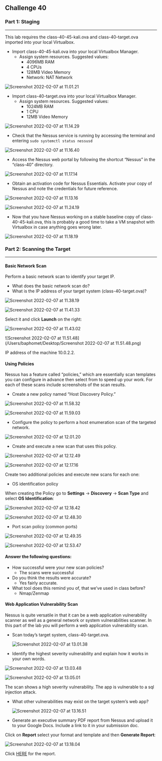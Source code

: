 ## Challenge 40

### Part 1: Staging

------

This lab requires the class-40-45-kali.ova and class-40-target.ova imported into your local Virtualbox.

- Import class-40-45-kali.ova into your local Virtualbox Manager.
  - Assign system resources. Suggested values:
    - 4096MB RAM
    - 4 CPUs
    - 128MB Video Memory
    - Network: NAT Network

![Screenshot 2022-02-07 at 11.01.21](https://github.com/pedrocorreiacodes/ops-401/blob/master/screenshots/class-40/Screenshot%202022-02-07%20at%2011.01.21.png)

- Import class-40-target.ova into your local Virtualbox Manager.
  - Assign system resources. Suggested values:
    - 1024MB RAM
    - 1 CPU
    - 12MB Video Memory

![Screenshot 2022-02-07 at 11.14.29](https://github.com/pedrocorreiacodes/ops-401/blob/master/screenshots/class-40/Screenshot%202022-02-07%20at%2011.14.29.png)

+ Check that the Nessus service is running by accessing the terminal and entering `sudo systemctl status nessusd`

![Screenshot 2022-02-07 at 11.16.40](https://github.com/pedrocorreiacodes/ops-401/blob/master/screenshots/class-40/Screenshot%202022-02-07%20at%2011.16.40.png)

- Access the Nessus web portal by following the shortcut “Nessus” in the “class-40” directory.

![Screenshot 2022-02-07 at 11.17.14](https://github.com/pedrocorreiacodes/ops-401/blob/master/screenshots/class-40/Screenshot%202022-02-07%20at%2011.17.14.png)

- Obtain an activation code for Nessus Essentials. Activate your copy of Nessus and note the credentials for future reference.

![Screenshot 2022-02-07 at 11.13.16](https://github.com/pedrocorreiacodes/ops-401/blob/master/screenshots/class-40/Screenshot%202022-02-07%20at%2011.13.16.png)

![Screenshot 2022-02-07 at 11.24.19](https://github.com/pedrocorreiacodes/ops-401/blob/master/screenshots/class-40/Screenshot%202022-02-07%20at%2011.24.19.png)

- Now that you have Nessus working on a stable baseline copy of class-40-45-kali.ova, this is probably a good time to take a VM snapshot with Virtualbox in case anything goes wrong later.

![Screenshot 2022-02-07 at 11.18.19](https://github.com/pedrocorreiacodes/ops-401/blob/master/screenshots/class-40/Screenshot%202022-02-07%20at%2011.18.19.png)

### Part 2: Scanning the Target

------

#### Basic Network Scan

Perform a basic network scan to identify your target IP.

- What does the basic network scan do?
- What is the IP address of your target system (class-40-target.ova)?

![Screenshot 2022-02-07 at 11.38.19](https://github.com/pedrocorreiacodes/ops-401/blob/master/screenshots/class-40/Screenshot%202022-02-07%20at%2011.18.19.png)

![Screenshot 2022-02-07 at 11.41.33](https://github.com/pedrocorreiacodes/ops-401/blob/master/screenshots/class-40/Screenshot%202022-02-07%20at%2011.41.33.png)

Select it and click **Launch** on the right:

![Screenshot 2022-02-07 at 11.43.02](https://github.com/pedrocorreiacodes/ops-401/blob/master/screenshots/class-40/Screenshot%202022-02-07%20at%2011.43.02.png)

![Screenshot 2022-02-07 at 11.51.48](/Users/baphomet/Desktop/Screenshot 2022-02-07 at 11.51.48.png)

IP address of the machine 10.0.2.2.

#### Using Policies

Nessus has a feature called “policies,” which are essentially scan templates you can configure in advance then select from to speed up your work. For each of these scans include screenshots of the scan results.

- Create a new policy named “Host Discovery Policy.”

![Screenshot 2022-02-07 at 11.58.32](https://github.com/pedrocorreiacodes/ops-401/blob/master/screenshots/class-40/Screenshot%202022-02-07%20at%2011.58.32.png)

![Screenshot 2022-02-07 at 11.59.03](https://github.com/pedrocorreiacodes/ops-401/blob/master/screenshots/class-40/Screenshot%202022-02-07%20at%2011.59.03.png)

- Configure the policy to perform a host enumeration scan of the targeted network.

![Screenshot 2022-02-07 at 12.01.20](https://github.com/pedrocorreiacodes/ops-401/blob/master/screenshots/class-40/Screenshot%202022-02-07%20at%2012.01.20.png)

+ Create and execute a new scan that uses this policy.

![Screenshot 2022-02-07 at 12.12.49](https://github.com/pedrocorreiacodes/ops-401/blob/master/screenshots/class-40/Screenshot%202022-02-07%20at%2012.12.49.png)

![Screenshot 2022-02-07 at 12.17.16](https://github.com/pedrocorreiacodes/ops-401/blob/master/screenshots/class-40/Screenshot%202022-02-07%20at%2012.17.16.png)

Create two additional policies and execute new scans for each one:

- OS identification policy

When creating the Policy go to **Settings** -> **Discovery** -> **Scan Type** and select **OS Identification**:

![Screenshot 2022-02-07 at 12.18.42](https://github.com/pedrocorreiacodes/ops-401/blob/master/screenshots/class-40/Screenshot%202022-02-07%20at%2012.18.42.png)

![Screenshot 2022-02-07 at 12.48.30](https://github.com/pedrocorreiacodes/ops-401/blob/master/screenshots/class-40/Screenshot%202022-02-07%20at%2012.48.30.png)

- Port scan policy (common ports)

![Screenshot 2022-02-07 at 12.49.35](https://github.com/pedrocorreiacodes/ops-401/blob/master/screenshots/class-40/Screenshot%202022-02-07%20at%2012.49.35.png)

![Screenshot 2022-02-07 at 12.53.47](https://github.com/pedrocorreiacodes/ops-401/blob/master/screenshots/class-40/Screenshot%202022-02-07%20at%2012.53.47.png)

#### Answer the following questions:

- How successful were your new scan policies?
  - The scans were successful
- Do you think the results were accurate?
  - Yes fairly accurate.
- What tool does this remind you of, that we’ve used in class before?
  - Nmap/Zenmap

#### Web Application Vulnerability Scan

Nessus is quite versatile in that it can be a web application vulnerability scanner as well as a general network or system vulnerabilities scanner. In this part of the lab you will perform a web application vulnerability scan.

- Scan today’s target system, class-40-target.ova.

  ![Screenshot 2022-02-07 at 13.01.38](https://github.com/pedrocorreiacodes/ops-401/blob/master/screenshots/class-40/Screenshot%202022-02-07%20at%2013.01.38.png)

+ Identify the highest severity vulnerability and explain how it works in your own words.

![Screenshot 2022-02-07 at 13.03.48](https://github.com/pedrocorreiacodes/ops-401/blob/master/screenshots/class-40/Screenshot%202022-02-07%20at%2013.03.48.png)

![Screenshot 2022-02-07 at 13.05.01](https://github.com/pedrocorreiacodes/ops-401/blob/master/screenshots/class-40/Screenshot%202022-02-07%20at%2013.05.01.png)

The scan shows a high severity vulnerability. The app is vulnerable to a sql injection attack.

+ What other vulnerabilities may exist on the target system’s web app?

  ![Screenshot 2022-02-07 at 13.16.51](https://github.com/pedrocorreiacodes/ops-401/blob/master/screenshots/class-40/Screenshot%202022-02-07%20at%2013.16.51.png)

+ Generate an executive summary PDF report from Nessus and upload it to your Google Docs. Include a link to it in your submission doc.

Click on **Report** select your format and template and then **Generate Report**:

![Screenshot 2022-02-07 at 13.18.04](https://github.com/pedrocorreiacodes/ops-401/blob/master/screenshots/class-40/Screenshot%202022-02-07%20at%2013.18.04.png)

Click [HERE](https://github.com/pedrocorreiacodes/ops-401/blob/master/screenshots/class-40/Web_Application_Vulnerability_Scan_ypi577.pdf) for the report.
